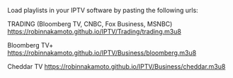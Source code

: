 Load playlists in your IPTV software by pasting the following urls:

TRADING (Bloomberg TV, CNBC, Fox Business, MSNBC)
https://robinnakamoto.github.io/IPTV/Trading/trading.m3u8

Bloomberg TV+
https://robinnakamoto.github.io/IPTV/Business/bloomberg.m3u8

Cheddar TV
https://robinnakamoto.github.io/IPTV/Business/cheddar.m3u8
